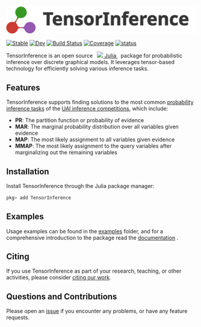 <p align="center">
<img width="700px" src="./docs/src/assets/logo-with-name.svg"/>
</p>

[![Stable](https://img.shields.io/badge/docs-stable-blue.svg)](https://TensorBFS.github.io/TensorInference.jl/stable/)
[![Dev](https://img.shields.io/badge/docs-dev-blue.svg)](https://TensorBFS.github.io/TensorInference.jl/dev/)
[![Build Status](https://github.com/TensorBFS/TensorInference.jl/actions/workflows/CI.yml/badge.svg?branch=main)](https://github.com/TensorBFS/TensorInference.jl/actions/workflows/CI.yml?query=branch%3Amain)
[![Coverage](https://codecov.io/gh/TensorBFS/TensorInference.jl/branch/main/graph/badge.svg)](https://codecov.io/gh/TensorBFS/TensorInference.jl)
[![status](https://joss.theoj.org/papers/a6792845b2522b07898cd35e246ec4d2/status.svg)](https://joss.theoj.org/papers/a6792845b2522b07898cd35e246ec4d2)

<p>
TensorInference is an open source &nbsp;
    <a href="https://julialang.org">
        <img src="https://raw.githubusercontent.com/JuliaLang/julia-logo-graphics/master/images/julia.ico" width="16em">
        Julia
    </a>
&nbsp; package for probabilistic inference over discrete graphical models. It
leverages tensor-based technology for efficiently solving various inference
tasks.
</p>

## Features

TensorInference supports finding solutions to the most common [probability
inference
tasks](https://uaicompetition.github.io/uci-2022/competition-entry/tasks/) of
the [UAI inference competitions](https://uaicompetition.github.io/uci-2022/),
which include: 

- **PR**: The partition function or probability of evidence
- **MAR**: The marginal probability distribution over all variables
  given evidence
- **MAP**: The most likely assignment to all variables given evidence
- **MMAP**: The most likely assignment to the query variables after
  marginalizing out the remaining variables

## Installation

Install TensorInference through the Julia package manager:

```julia
pkg> add TensorInference
```

## Examples

Usage examples can be found in the [examples](examples) folder, and for a
comprehensive introduction to the package read the
[documentation](https://TensorBFS.github.io/TensorInference.jl/stable/) .

## Citing

If you use TensorInference as part of your research, teaching, or other
activities, please consider [citing our work](CITATION.bib).

## Questions and Contributions

Please open an [issue](https://github.com/TensorBFS/TensorInference.jl/issues)
if you encounter any problems, or have any feature requests.
